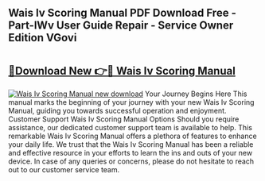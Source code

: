 ## Wais Iv Scoring Manual PDF Download Free - Part-lWv User Guide Repair - Service Owner Edition VGovi

# <h2><a href="http://bc39790.oget.top/?id=Wais+Iv+Scoring+Manual">🔗Download New 👉🔴 Wais Iv Scoring Manual</a></h2>

[![Wais Iv Scoring Manual new download](https://i.imgur.com/5g1atiW.png)](http://bc39790.oget.top/?id=Wais+Iv+Scoring+Manual)
Your Journey Begins Here This manual marks the beginning of your journey with your new Wais Iv Scoring Manual, guiding you towards successful operation and enjoyment. Customer Support Wais Iv Scoring Manual Options Should you require assistance, our dedicated customer support team is available to help. This remarkable Wais Iv Scoring Manual offers a plethora of features to enhance your daily life. We trust that the Wais Iv Scoring Manual has been a reliable and effective resource in your efforts to learn the ins and outs of your new device. In case of any queries or concerns, please do not hesitate to reach out to our customer service team.
